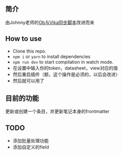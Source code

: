 ## 简介

由Johnny老师的[Ob与Vika同步脚本](https://milinshushe.feishu.cn/docs/doccnSwkXMw7tEQJwmBg72yzpLb)改进而来

## How to use

- Clone this repo.
- `npm i` or `yarn` to install dependencies
- `npm run dev` to start compilation in watch mode.
- 在设置中输入你的token，datasheet，view对应的值
- 然后重启插件（额，这个操作是必须的，以后会改进）
- 然后就可以用了

## 目前的功能
更新或创建一个条目，并更新笔记本身的frontmatter

## TODO
- 添加批量处理功能
- 添加自定义的field
